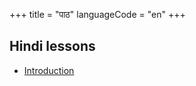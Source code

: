 +++
title = "पाठ"
languageCode = "en"
+++

## Hindi lessons

  - [Introduction](/hi/%E0%A4%AA%E0%A4%B0%E0%A4%BF%E0%A4%9A%E0%A4%AF)
